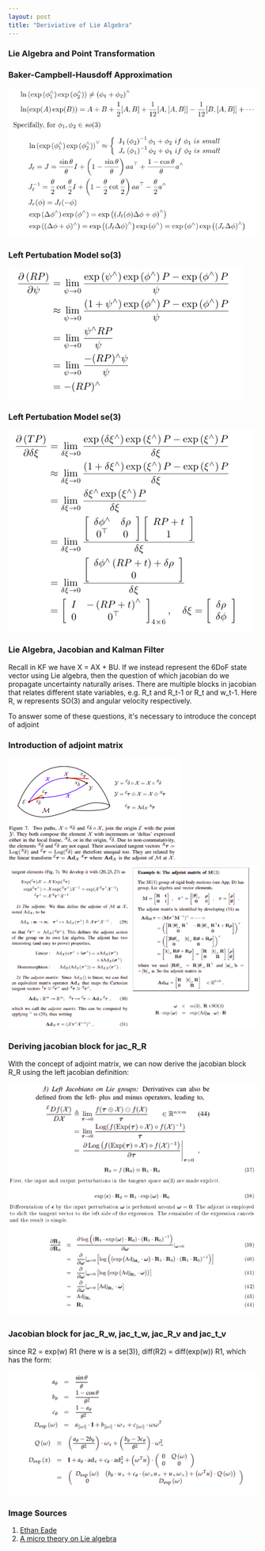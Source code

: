 ```yaml
---
layout: post
title: "Deriviative of Lie Algebra"
---
```


### Lie Algebra and Point Transformation

### Baker-Campbell-Hausdoff Approximation
<img src="/assets/img/posts/leealgebra_10.png" alt="conversion" class="responsive"/>

### Left Pertubation Model so(3)
<img src="/assets/img/posts/leealgebra_11.png" alt="conversion" class="responsive"/>

### Left Pertubation Model se(3)

<img src="/assets/img/posts/leealgebra_12.png" alt="conversion" class="responsive"/>

### Lie Algebra, Jacobian and Kalman Filter
Recall in KF we have X = AX + BU. If we instead represent the 6DoF state vector using Lie algebra, then the question of which jacobian do we propagate uncertainty naturally arises. There are multiple blocks in jacobian that relates different state variables, e.g. R\_t and R\_t-1 or R\_t and w\_t-1. Here R, w represents SO(3) and angular velocity respectively.

To answer some of these questions, it's necessary to introduce the concept of adjoint

### Introduction of adjoint matrix

<img src="/assets/img/posts/leealgebra_24.png" alt="conversion" class="responsive"/>

<img src="/assets/img/posts/leealgebra_25.png" alt="conversion" class="responsive"/>

### Deriving jacobian block for jac_R_R

With the concept of adjoint matrix, we can now derive the jacobian block R_R using the 
left jacobian definition:

<img src="/assets/img/posts/leealgebra_26.png" alt="conversion" class="responsive"/>

### Jacobian block for jac_R_w, jac_t_w, jac_R_v and jac_t_v

since R2 = exp(w) R1 (here w is a se(3)), diff(R2) = diff(exp(w)) R1, which has the form:

<img src="/assets/img/posts/leealgebra_27.png" alt="conversion" class="responsive"/>


### Image Sources
1. [Ethan Eade](https://ethaneade.com/lie.pdf)
2. [A micro theory on Lie algebra](https://arxiv.org/pdf/1812.01537.pdf)
